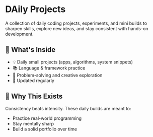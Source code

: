 # DAily Projects

A collection of daily coding projects, experiments, and mini builds to sharpen skills, explore new ideas, and stay consistent with hands-on development.

## 🚀 What's Inside

- 💡 Daily small projects (apps, algorithms, system snippets)
- 📚 Language & framework practice
- 🧠 Problem-solving and creative exploration
- 🔁 Updated regularly

## 📅 Why This Exists

Consistency beats intensity. These daily builds are meant to:
- Practice real-world programming
- Stay mentally sharp
- Build a solid portfolio over time

